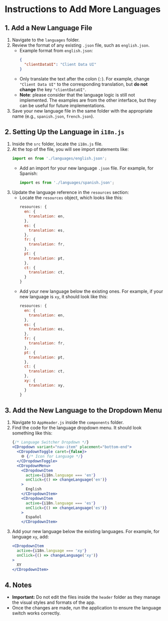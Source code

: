 # Instructions to Add More Languages

## 1. Add a New Language File
1. Navigate to the `languages` folder.
2. Review the format of any existing `.json` file, such as `english.json`.
   - Example format from `english.json`: 
     ```json
     {
       "clientDataUI": "Client Data UI"
     }
     ```
   - Only translate the text after the colon (`:`). For example, change `"Client Data UI"` to the corresponding translation, but **do not change** the key `"clientDataUI"`.
   - **Note**: please consider that the language logic is still not implemented. The examples are from the other interface, but they can be useful for future implementations. 
3. Save your new language file in the same folder with the appropriate name (e.g., `spanish.json`, `french.json`).

## 2. Setting Up the Language in `i18n.js`
1. Inside the `src` folder, locate the `i18n.js` file.
2. At the top of the file, you will see import statements like:
   ```js
   import en from './languages/english.json';
   ```
   - Add an import for your new language `.json` file. For example, for Spanish:
     ```js
     import es from './languages/spanish.json';
     ```
3. Update the language reference in the `resources` section:
   - Locate the `resources` object, which looks like this:
     ```js
     resources: {
       en: {
         translation: en,
       },
       es: {
         translation: es,
       },
       fr: {
         translation: fr,
       },
       pt: {
         translation: pt,
       },
       ct: {
         translation: ct,
       }
     }
     ```
   - Add your new language below the existing ones. For example, if your new language is `xy`, it should look like this:
     ```js
     resources: {
       en: {
         translation: en,
       },
       es: {
         translation: es,
       },
       fr: {
         translation: fr,
       },
       pt: {
         translation: pt,
       },
       ct: {
         translation: ct,
       },
       xy: {
         translation: xy,
       }
     }
     ```

## 3. Add the New Language to the Dropdown Menu
1. Navigate to `AppHeader.js` inside the `components` folder.
2. Find the code for the language dropdown menu. It should look something like this:
   ```jsx
   {/* Language Switcher Dropdown */}
   <CDropdown variant="nav-item" placement="bottom-end">
     <CDropdownToggle caret={false}>
       🌐 {/* Icon for Language */}
     </CDropdownToggle>
     <CDropdownMenu>
       <CDropdownItem
         active={i18n.language === 'en'}
         onClick={() => changeLanguage('en')}
       >
         English
       </CDropdownItem>
       <CDropdownItem
         active={i18n.language === 'es'}
         onClick={() => changeLanguage('es')}
       >
         Español
       </CDropdownItem>
   ```
3. Add your new language below the existing languages. For example, for language `xy`, add:
   ```jsx
   <CDropdownItem
     active={i18n.language === 'xy'}
     onClick={() => changeLanguage('xy')}
   >
     XY
   </CDropdownItem>
   ```

## 4. Notes
- **Important:** Do not edit the files inside the `header` folder as they manage the visual styles and formats of the app.
- Once the changes are made, run the application to ensure the language switch works correctly.

